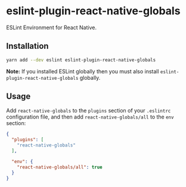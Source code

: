 eslint-plugin-react-native-globals
==================================

ESLint Environment for React Native.

## Installation

```sh
yarn add --dev eslint eslint-plugin-react-native-globals
```

**Note:** If you installed ESLint globally then you must also install `eslint-plugin-react-native-globals` globally.

## Usage

Add `react-native-globals` to the `plugins` section of your `.eslintrc` configuration file, and then add `react-native-globals/all` to the `env` section:

```json
{
  "plugins": [
    "react-native-globals"
  ],

  "env": {
    "react-native-globals/all": true
  }
}
```
